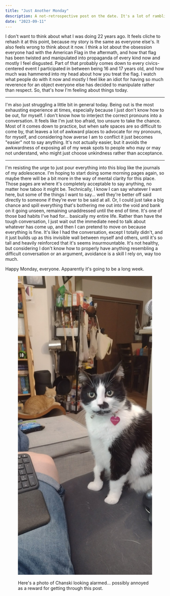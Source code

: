 ```yaml
---
title: "Just Another Monday"
description: A not-retrospective post on the date. It's a lot of rambling, but it does end with a cat picture.
date: "2023-09-11"
---
```


I don't want to think about what I was doing 22 years ago. It feels cliche to rehash it at this point, because my story is the same as everyone else's. It also feels wrong to think about it now. I think a lot about the obsession everyone had with the American Flag in the aftermath, and how that flag has been twisted and manipulated into propaganda of every kind now and mostly I feel disgusted. Part of that probably comes down to every civics-centered event I participated in between being 16 and 17 years old, and how much was hammered into my head about how you treat the flag. I watch what people do with it now and mostly I feel like an idiot for having so much reverence for an object everyone else has decided to manipulate rather than respect. So, that's how I'm feeling about things today.

* * *

I'm also just struggling a little bit in general today. Being out is the most exhausting experience at times, especially because I just don't know how to be out, for myself. I don't know how to interject the correct pronouns into a conversation. It feels like I'm just too afraid, too unsure to take the chance. Most of it comes down to practice, but when safe spaces are so difficult to come by, that leaves a lot of awkward places to advocate for my pronouns, for myself, and considering how averse I am to conflict it just becomes "easier" not to say anything. It's not actually easier, but it avoids the awkwardness of exposing all of my weak spots to people who may or may not understand, who might just choose unkindness rather than acceptance.

* * *

I'm resisting the urge to just pour everything into this blog like the journals of my adolescence. I'm hoping to start doing some morning pages again, so maybe there will be a bit more in the way of mental clarity for this place. Those pages are where it's completely acceptable to say anything, no matter how taboo it might be. Technically, I know I can say whatever I want here, but some of the things I want to say... well they're better off said directly to someone if they're ever to be said at all. Or, I could just take a big chance and spill everything that's bothering me out into the void and bank on it going unseen, remaining unaddressed until the end of time. It's one of those bad habits I've had for... basically my entire life. Rather than have the tough conversation, I just wait out the immediate need to talk about whatever has come up, and then I can pretend to move on because everything is fine. It's like I had the conversation, except I totally didn't, and it just builds up as this invisible wall between myself and others, until it's so tall and heavily reinforced that it's seems insurmountable. It's not healthy, but considering I don't know how to properly have anything resembling a difficult conversation or an argument, avoidance is a skill I rely on, way too much.

Happy Monday, everyone. Apparently it's going to be a long week.

<figure>

![Kochanski (a black and white tuxedo cat) has airplane ears that speak volumes of annoyance.](images/IMG_20230803_174239790-scaled.jpg)

<figcaption>

Here's a photo of Chanski looking alarmed... possibly annoyed as a reward for getting through this post.

</figcaption>

</figure>
